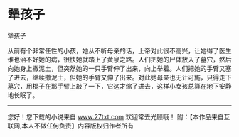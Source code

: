 # 犟孩子

犟孩子 

从前有个非常任性的小孩，她从不听母亲的话，上帝对此很不高兴，让她得了医生谁也治不好她的病，很快她就踏上了黄泉之路。人们把她的尸体放入了墓穴，然后向她身上撒泥土，但突然她的一只手臂伸了出来，向上举着。人们把她的手臂又塞了进去，继续撒泥土，但她的手臂又伸了出来。对此她母亲也无计可施，只得走下墓穴，用棍子在那手臂上敲了一下，它这才缩了进去，这样小女孩总算在地下安静地长眠了。 

                  
--------------------
您好！您下载的小说来自 www.27txt.com 欢迎常去光顾哦！
附：【本作品来自互联网,本人不做任何负责】内容版权归作者所有